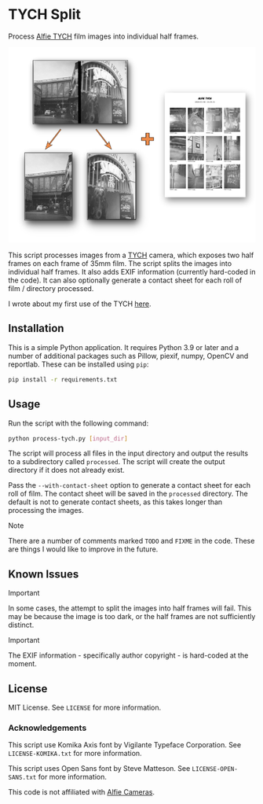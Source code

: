 # TYCH Split

Process [Alfie TYCH](https://alfiecameras.com/) film images into individual half frames.

![Illustration of output](./example.png)

This script processes images from a [TYCH](https://alfiecameras.com/) camera, which exposes two half frames on each frame of 35mm film. The script splits the images into individual half frames. It also adds EXIF information (currently hard-coded in the code). It can also optionally generate a contact sheet for each roll of film / directory processed.

I wrote about my first use of the TYCH [here](https://andypiper.co.uk/2023/11/27/half-frame-photography/).

## Installation

This is a simple Python application. It requires Python 3.9 or later and a number of additional packages such as Pillow, piexif, numpy, OpenCV and reportlab. These can be installed using `pip`:

```bash
pip install -r requirements.txt
```

## Usage

Run the script with the following command:

```bash
python process-tych.py [input_dir]
```

The script will process all files in the input directory and output the results to a subdirectory called `processed`. The script will create the output directory if it does not already exist.

Pass the `--with-contact-sheet` option to generate a contact sheet for each roll of film. The contact sheet will be saved in the `processed` directory. The default is not to generate contact sheets, as this takes longer than processing the images.

> [!NOTE]
> There are a number of comments marked `TODO` and `FIXME` in the code. These are things I would like to improve in the future.

## Known Issues

> [!IMPORTANT]
>  In some cases, the attempt to split the images into half frames will fail. This may be because the image is too dark, or the half frames are not sufficiently distinct.

> [!IMPORTANT]
> The EXIF information - specifically author copyright - is hard-coded at the moment.

## License

MIT License. See `LICENSE` for more information.

### Acknowledgements

This script use Komika Axis font by Vigilante Typeface Corporation. See `LICENSE-KOMIKA.txt` for more information.

This script uses Open Sans font by Steve Matteson. See `LICENSE-OPEN-SANS.txt` for more information.

This code is not affiliated with [Alfie Cameras](https://alfiecameras.com/).
